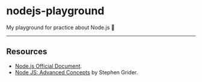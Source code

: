 # nodejs-playground

My playground for practice about Node.js :tada:

---

## Resources

- [Node.js Official Document](https://nodejs.org/en/docs/).
- [Node JS: Advanced Concepts](https://www.udemy.com/course/advanced-node-for-developers/) by Stephen Grider.
